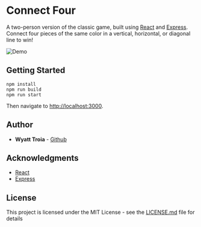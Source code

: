 # Connect Four

A two-person version of the classic game, built using [React](https://reactjs.org/) and [Express](http://expressjs.com/). Connect four pieces of the same color in a vertical, horizontal, or diagonal line to win!  

![Demo](https://imgur.com/DtDcsGl.gif)

## Getting Started

```
npm install
npm run build
npm run start
```
Then navigate to [http://localhost:3000](http://localhost:3000).

## Author

- **Wyatt Troia** - [Github](https://github.com/wyatt-troia)

## Acknowledgments

- [React](https://reactjs.org/)
- [Express](http://expressjs.com/)

## License

This project is licensed under the MIT License - see the [LICENSE.md](https://github.com/wyatt-troia/mini-apps/blob/master/LICENSE.md) file for details

